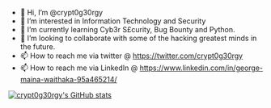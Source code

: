 - 👋 Hi, I’m @crypt0g30rgy
- 👀 I’m interested in Information Technology and Security
- 🌱 I’m currently learning Cyb3r S£curity, Bug Bounty and Python.
- 💞️ I’m looking to collaborate with some of the hacking greatest minds in the future. 
- 📫 How to reach me via twitter @ https://twitter.com/crypt0g30rgy
- 📫 How to reach me via LinkedIn @ https://www.linkedin.com/in/george-maina-waithaka-95a465214/


[![crypt0g30rgy's GitHub stats](https://github-readme-stats.vercel.app/api?username=crypt0g30rgy)](https://github.com/anuraghazra/github-readme-stats)

<!---
g30rgyth3d4rk/g30rgyth3d4rk is a ✨ special ✨ repository because its `README.md` (this file) appears on your GitHub profile.
You can click the Preview link to take a look at your changes.
--->
